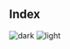 ## Index
![dark](https://user-images.githubusercontent.com/12748752/142005243-ac89d8d4-b338-4a99-b724-4ab03acc1d87.png)
![light](https://user-images.githubusercontent.com/12748752/142005249-8b6ab63b-63e7-45bc-91cf-35dbc7a6aebf.png)


